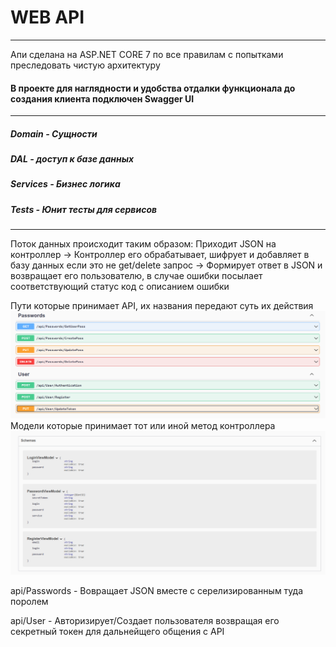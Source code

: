# WEB API
___
Апи сделана на ASP.NET CORE 7 по все правилам с попытками преследовать чистую архитектуру

#### В проекте для наглядности и удобства отдалки функционала до создания клиента подключен Swagger UI 
___
##### Domain - Сущности
##### DAL - доступ к базе данных
##### Services - Бизнес логика
##### Tests - Юнит тесты для сервисов
___
Поток данных происходит таким образом:
Приходит JSON на контроллер -> Контроллер его обрабатывает, шифрует и добавляет в базу данных если это не get/delete запрос -> Формирует ответ в JSON и возвращает его пользователю, в случае ошибки посылает соответствующий статус код с описанием ошибки

Пути которые принимает API, их названия передают суть их действия
![Иллюстрация к проекту](images\Screenshot_1.png)
Модели которые принимает тот или иной метод контроллера
![Иллюстрация к проекту](images\Screenshot_2.png)

api/Passwords - Вовращает JSON вместе с серелизированным туда поролем

api/User - Авторизирует/Создает пользователя возвращая его секретный токен для дальнейщего общения с API
